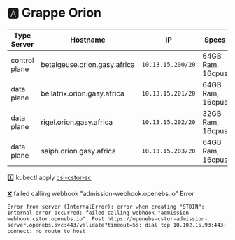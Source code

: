 # :a: Grappe Orion

| Type Server   | Hostname                     |  IP               | Specs                 |
|---------------|------------------------------|-------------------|-----------------------|
| control plane | betelgeuse.orion.gasy.africa | `10.13.15.200/20` | 64GB Ram,      16cpus |
| data plane    | bellatrix.orion.gasy.africa  | `10.13.15.201/20` | 64GB Ram,      16cpus |
| data plane    | rigel.orion.gasy.africa      | `10.13.15.202/20` | 32GB Ram,      16cpus |
| data plane    | saiph.orion.gasy.africa      | `10.13.15.203/20` | 64GB Ram,      16cpus |



:one: kubectl apply [csi-cstor-sc](csi-cstor-sc.md)

[:x:](https://github.com/openebs/openebs/issues/3046) failed calling webhook "admission-webhook.openebs.io" Error
```
Error from server (InternalError): error when creating "STDIN": Internal error occurred: failed calling webhook "admission-webhook.cstor.openebs.io": Post https://openebs-cstor-admission-server.openebs.svc:443/validate?timeout=5s: dial tcp 10.102.15.93:443: connect: no route to host
```
